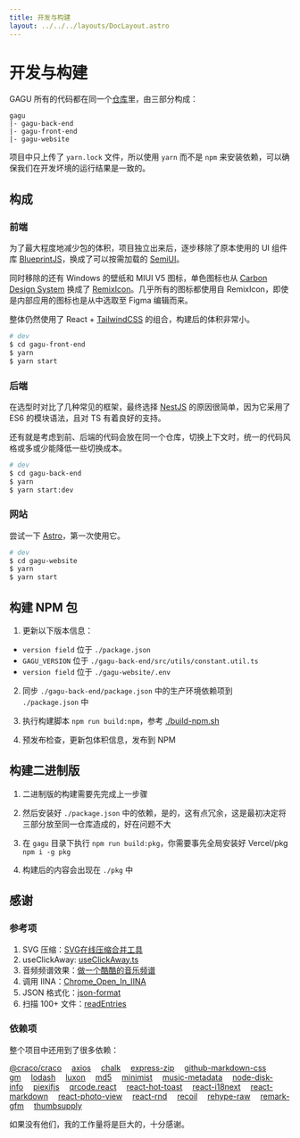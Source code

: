 ```yaml
---
title: 开发与构建
layout: ../../../layouts/DocLayout.astro
---
```


# 开发与构建

GAGU 所有的代码都在同一个[仓库](https://github.com/Chisw/gagu)里，由三部分构成：

```
gagu
|- gagu-back-end
|- gagu-front-end
|- gagu-website
```

项目中只上传了 `yarn.lock` 文件，所以使用 `yarn` 而不是 `npm` 来安装依赖，可以确保我们在开发坏境的运行结果是一致的。

## 构成

### 前端

为了最大程度地减少包的体积，项目独立出来后，逐步移除了原本使用的 UI 组件库 [BlueprintJS](https://blueprintjs.com)，换成了可以按需加载的 [SemiUI](https://semi.design)。

同时移除的还有 Windows 的壁纸和 MIUI V5 图标，单色图标也从 [Carbon Design System](https://carbondesignsystem.com/guidelines/icons/library/) 换成了 [RemixIcon](https://remixicon.com/)。几乎所有的图标都使用自 RemixIcon，即使是内部应用的图标也是从中选取至 Figma 编辑而来。

整体仍然使用了 React + [TailwindCSS](https://tailwindcss.com) 的组合，构建后的体积非常小。

```sh
# dev
$ cd gagu-front-end
$ yarn
$ yarn start
```

### 后端

在选型时对比了几种常见的框架，最终选择 [NestJS](https://nestjs.com) 的原因很简单，因为它采用了 ES6 的模块语法，且对 TS 有着良好的支持。

还有就是考虑到前、后端的代码会放在同一个仓库，切换上下文时，统一的代码风格或多或少能降低一些切换成本。

```sh
# dev
$ cd gagu-back-end
$ yarn
$ yarn start:dev
```

### 网站

尝试一下 [Astro](https://astro.build)，第一次使用它。

```sh
# dev
$ cd gagu-website
$ yarn
$ yarn start
```

## 构建 NPM 包

1. 更新以下版本信息：

- `version field` 位于 `./package.json`
- `GAGU_VERSION` 位于 `./gagu-back-end/src/utils/constant.util.ts`
- `version field` 位于 `./gagu-website/.env`

2. 同步 `./gagu-back-end/package.json` 中的生产环境依赖项到 `./package.json` 中

3. 执行构建脚本 `npm run build:npm`，参考 [./build-npm.sh](https://github.com/Chisw/gagu/blob/main/build-npm.sh)

4. 预发布检查，更新包体积信息，发布到 NPM

## 构建二进制版

1. 二进制版的构建需要先完成上一步骤

2. 然后安装好 `./package.json` 中的依赖，是的，这有点冗余，这是最初决定将三部分放至同一仓库造成的，好在问题不大

3. 在 `gagu` 目录下执行 `npm run build:pkg`，你需要事先全局安装好 Vercel/pkg `npm i -g pkg`

4. 构建后的内容会出现在 `./pkg` 中

## 感谢

### 参考项

1. SVG 压缩：[SVG在线压缩合并工具](https://www.zhangxinxu.com/sp/svgo/)
2. useClickAway: [useClickAway.ts](https://github.com/streamich/react-use/blob/master/src/useClickAway.ts)
3. 音频频谱效果：[做一个酷酷的音乐频谱](https://juejin.cn/post/6844903478934896647)
4. 调用 IINA：[Chrome_Open_In_IINA](https://github.com/iina/iina/blob/develop/browser/Chrome_Open_In_IINA/common.js#L59C18-L59C18)
5. JSON 格式化：[json-format](https://github.com/luizstacio/json-format/blob/master/index.js)
6. 扫描 100+ 文件：[readEntries](https://developer.mozilla.org/en-US/docs/Web/API/DataTransferItem/webkitGetAsEntry#javascript)

### 依赖项

整个项目中还用到了很多依赖：

[@craco/craco](https://npmjs.com/package/@craco/craco)&emsp;
[axios](https://npmjs.com/package/axios)&emsp;
[chalk](https://npmjs.com/package/chalk)&emsp;
[express-zip](https://npmjs.com/package/express-zip)&emsp;
[github-markdown-css](https://npmjs.com/package/github-markdown-css)&emsp;
[gm](https://npmjs.com/package/gm)&emsp;
[lodash](https://npmjs.com/package/lodash)&emsp;
[luxon](https://npmjs.com/package/luxon)&emsp;
[md5](https://npmjs.com/package/md5)&emsp;
[minimist](https://npmjs.com/package/minimist)&emsp;
[music-metadata](https://npmjs.com/package/music-metadata)&emsp;
[node-disk-info](https://npmjs.com/package/node-disk-info)&emsp;
[piexifjs](https://npmjs.com/package/piexifjs)&emsp;
[qrcode.react](https://npmjs.com/package/qrcode.react)&emsp;
[react-hot-toast](https://npmjs.com/package/react-hot-toast)&emsp;
[react-i18next](https://npmjs.com/package/react-i18next)&emsp;
[react-markdown](https://npmjs.com/package/react-markdown)&emsp;
[react-photo-view](https://npmjs.com/package/react-photo-view)&emsp;
[react-rnd](https://npmjs.com/package/react-rnd)&emsp;
[recoil](https://npmjs.com/package/recoil)&emsp;
[rehype-raw](https://npmjs.com/package/rehype-raw)&emsp;
[remark-gfm](https://npmjs.com/package/recoil)&emsp;
[thumbsupply](https://npmjs.com/package/thumbsupply)&emsp;

如果没有他们，我的工作量将是巨大的，十分感谢。
